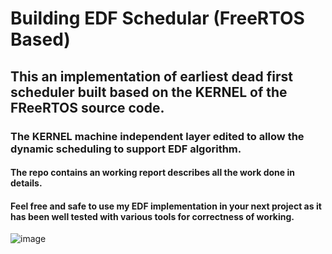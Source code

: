 # Building EDF Schedular (FreeRTOS Based) 

## This an implementation of earliest dead first scheduler built based on the KERNEL of the FReeRTOS source code.
### The KERNEL machine independent layer edited to allow the dynamic scheduling to support EDF algorithm. 

#### The repo contains an working report describes all the work done in details.

#### Feel free and safe to use my EDF implementation in your next project as it has been well tested with various tools for correctness of working.

![image](https://user-images.githubusercontent.com/94141150/210687894-a1cca9cb-b233-4f2d-bb48-7c2fab513a8e.png)

